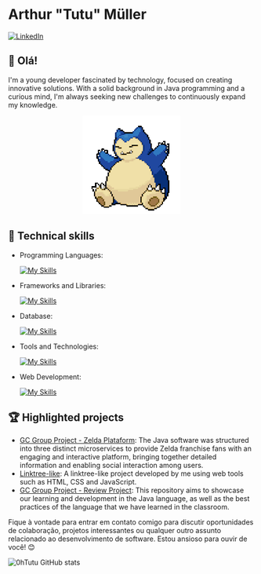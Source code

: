 
# Arthur "Tutu" Müller 

[![LinkedIn](https://img.shields.io/badge/LinkedIn-devtutu-blue?logo=linkedin)](https://www.linkedin.com/in/devtutu)

## 👋 Olá!


I'm a young developer fascinated by technology, focused on creating innovative solutions. With a solid background in Java programming and a curious mind, I'm always seeking new challenges to continuously expand my knowledge.

<div align="center">
  <img src="code.gif" alt="gif">
</div>


## 🚀 Technical skills

- Programming Languages: 

    [![My Skills](https://skillicons.dev/icons?i=java,python,nodejs,javascript&theme=dark)](https://skillicons.dev)
-  Frameworks and Libraries: 

    [![My Skills](https://skillicons.dev/icons?i=spring&theme=dark)](https://skillicons.dev)
- Database: 

    [![My Skills](https://skillicons.dev/icons?i=postgresql,mysql,mongodb&theme=dark)](https://skillicons.dev)
- Tools and Technologies: 

    [![My Skills](https://skillicons.dev/icons?i=postman,git,github,vscode,maven,gradle,eclipse,idea&theme=dark)](https://skillicons.dev)
- Web Development:

    [![My Skills](https://skillicons.dev/icons?i=html,css&theme=dark)](https://skillicons.dev)


## 🏆 Highlighted projects

- [GC Group Project - Zelda Plataform](https://github.com/[seu-usuario]/projeto1): The  Java software was structured into three distinct microservices to provide Zelda franchise fans with an engaging and interactive platform, bringing together detailed information and enabling social interaction among users.
- [Linktree-like](https://github.com/0hTutu/Linktree): A linktree-like project developed by me using web tools such as HTML, CSS and JavaScript.
- [GC Group Project - Review Project](https://github.com/eduardozamit/Projeto-Revisao-AvioesDoForro): This repository aims to showcase our learning and development in the Java language, as well as the best practices of the language that we have learned in the classroom.




Fique à vontade para entrar em contato comigo para discutir oportunidades de colaboração, projetos interessantes ou qualquer outro assunto relacionado ao desenvolvimento de software. Estou ansioso para ouvir de você! 😊

![0hTutu GitHub stats](https://github-readme-stats.vercel.app/api?username=0hTutu&show_icons=true&title_color=783c00&text_color=af552e&icon_color=783c00&bg_color=f8efd4&cache_seconds=2300")
